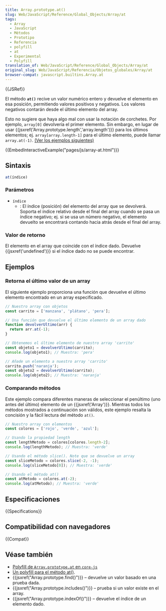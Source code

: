 ```yaml
---
title: Array.prototype.at()
slug: Web/JavaScript/Reference/Global_Objects/Array/at
tags:
  - Array
  - JavaScript
  - Métodos
  - Prototipo
  - Referencia
  - polyfill
  - at
  - Experimental
  - Polyfill
translation_of: Web/JavaScript/Reference/Global_Objects/Array/at
original_slug: Web/JavaScript/Referencia/Objetos_globales/Array/at
browser-compat: javascript.builtins.Array.at
---
```

{{JSRef}}

El método **`at()`** recive un valor numérico entero y devuelve el elemento en esa posición, permitiendo valores positivos y negativos. Los valores negativos contarán desde el último elemento del array.

Esto no sugiere que haya algo mal con usar la notación de corchetes. Por ejemplo, `array[0]` devolvería el primer elemento. Sin embargo, en lugar de usar {{jsxref('Array.prototype.length','array.length')}} para los últimos elementos; ej. `array[array.length-1]` para el último elemento, puede llamar `array.at(-1)`. [(Ver los ejemplos siguientes)](#ejemplos)

{{EmbedInteractiveExample("pages/js/array-at.html")}}

## Sintaxis 

```js
at(índice)
```

### Parámetros

- `índice`
  - : El índice (posición) del elemento del array que se devolverá. Soporta el índice relativo desde el final del array cuando se pasa un índice negativo; ej. si se usa un número negativo, el elemento devuelto se encontrará contando hacia atrás desde el final del array.

### Valor de retorno 

El elemento en el array que coincide con el índice dado. Devuelve {{jsxref('undefined')}} si el índice dado no se puede encontrar.

## Ejemplos

### Retorna el último valor de un array

El siguiente ejemplo proporciona una función que devuelve el último elemento encontrado en un array especificado.

```js
// Nuestro array con objetos
const carrito = ['manzana', 'plátano', 'pera'];

// Una función que devuelve el último elemento de un array dado
function devolverUltimo(arr) {
  return arr.at(-1);
}

// Obtenemos el último elemento de nuestro array 'carrito'
const objeto1 = devolverUltimo(carrito);
console.log(objeto1); // Muestra: 'pera'

// Añade un elemento a nuestro array 'carrito'
carrito.push('naranja');
const objeto2 = devolverUltimo(carrito);
console.log(objeto2); // Muestra: 'naranja'
```

### Comparando métodos

Este ejemplo compara diferentes maneras de seleccionar el penúltimo (uno antes del último) elemento de un {{jsxref('Array')}}. Mientras todos los métodos mostrados a continuación son válidos, este ejemplo resalta la concisión y la fácil lectura del método `at()`.

```js
// Nuestro array con elementos
const colores = ['rojo', 'verde', 'azul'];

// Usando la propiedad length
const lengthMetodo = colores[colores.length-2];
console.log(lengthMetodo); // Muestra: 'verde'

// Usando el método slice(). Note que se devuelve un array
const sliceMetodo = colores.slice(-2, -1);
console.log(sliceMetodo[0]); // Muestra: 'verde'

// Usando el método at()
const atMetodo = colores.at(-2);
console.log(atMetodo); // Muestra: 'verde'
```

## Especificaciones

{{Specifications}}

## Compatibilidad con navegadores

{{Compat}}

## Véase también

- [Polyfill de `Array.prototype.at` en `core-js`](https://github.com/zloirock/core-js#relative-indexing-method)
- [Un polyfill para el método at()](https://github.com/tc39/proposal-relative-indexing-method#polyfill).
- {{jsxref("Array.prototype.find()")}} – devuelve un valor basado en una prueba dada.
- {{jsxref("Array.prototype.includes()")}} – prueba si un valor existe en el array.
- {{jsxref("Array.prototype.indexOf()")}} – devuelve el índice de un elemento dado.